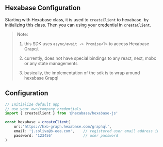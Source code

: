 ## Hexabase Configuration

Starting with Hexabase class, it is used to `createClient` to hexabase. by initializing this class. Then you can using your credential in `createClient`.
> Note: 
> 
> 1) this SDK uses `async/await -> Promise<T>` to access Hexabase Grapql.
>
> 2) currently, does not have special bindings to any react, next, mobx or any state managements
>
> 3) basically, the implementation of the sdk is to wrap around hexabase Grapql

## Configuration


```ts
// Initialize default app
// use your own/company credentials
import { createClient } from '@hexabase/hexabase-js'

const hexabase = createClient(
    url:'https://hxb-graph.hexabase.com/graphql',
    email: 'j.soliva@b-eee.com',    // registered user email address in Hexabase
    password: '123456'              // user password
)
```